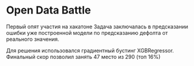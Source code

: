 # Open Data Battle
Первый опят участия на хакатоне
Задача заключалась в предсказании ошибки уже построенной модели по предсказанию дефолта от реального значения.

Для решения использовался градиентный бустинг XGBRegressor.
Финальный скор позволил занять 47 место из 290 (топ 16%)
